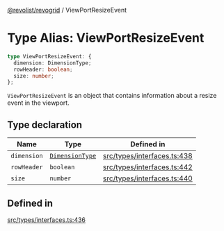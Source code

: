 [@revolist/revogrid](README.md) / ViewPortResizeEvent

# Type Alias: ViewPortResizeEvent

```ts
type ViewPortResizeEvent: {
  dimension: DimensionType;
  rowHeader: boolean;
  size: number;
};
```

`ViewPortResizeEvent` is an object that contains information about a resize
event in the viewport.

## Type declaration

| Name | Type | Defined in |
| ------ | ------ | ------ |
| `dimension` | [`DimensionType`](TypeAlias.DimensionType.md) | [src/types/interfaces.ts:438](https://github.com/revolist/revogrid/blob/69d5bd9cb55a69f54242342681dca616def73994/src/types/interfaces.ts#L438) |
| `rowHeader` | `boolean` | [src/types/interfaces.ts:442](https://github.com/revolist/revogrid/blob/69d5bd9cb55a69f54242342681dca616def73994/src/types/interfaces.ts#L442) |
| `size` | `number` | [src/types/interfaces.ts:440](https://github.com/revolist/revogrid/blob/69d5bd9cb55a69f54242342681dca616def73994/src/types/interfaces.ts#L440) |

## Defined in

[src/types/interfaces.ts:436](https://github.com/revolist/revogrid/blob/69d5bd9cb55a69f54242342681dca616def73994/src/types/interfaces.ts#L436)
